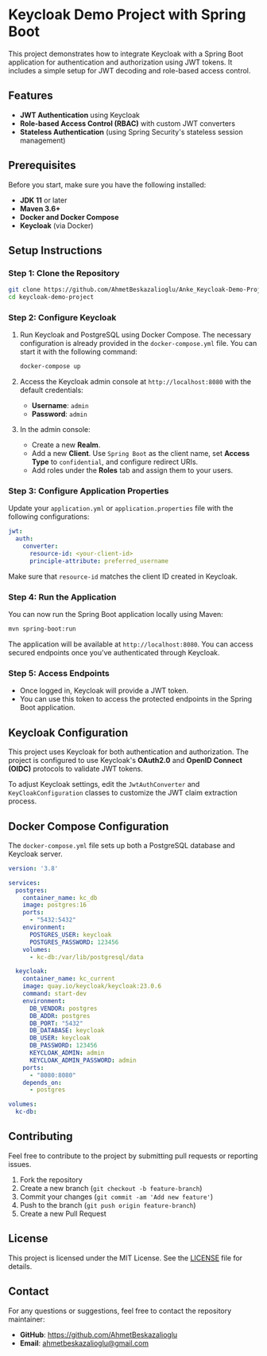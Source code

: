 

# Keycloak Demo Project with Spring Boot

This project demonstrates how to integrate Keycloak with a Spring Boot application for authentication and authorization using JWT tokens. It includes a simple setup for JWT decoding and role-based access control.

## Features
- **JWT Authentication** using Keycloak
- **Role-based Access Control (RBAC)** with custom JWT converters
- **Stateless Authentication** (using Spring Security's stateless session management)

## Prerequisites

Before you start, make sure you have the following installed:

- **JDK 11** or later
- **Maven 3.6+**
- **Docker and Docker Compose**
- **Keycloak** (via Docker)

## Setup Instructions

### Step 1: Clone the Repository

```bash
git clone https://github.com/AhmetBeskazalioglu/Anke_Keycloak-Demo-Project.git
cd keycloak-demo-project
```

### Step 2: Configure Keycloak

1. Run Keycloak and PostgreSQL using Docker Compose. The necessary configuration is already provided in the `docker-compose.yml` file. You can start it with the following command:

   ```bash
   docker-compose up
   ```

2. Access the Keycloak admin console at `http://localhost:8080` with the default credentials:
   - **Username**: `admin`
   - **Password**: `admin`

3. In the admin console:
   - Create a new **Realm**.
   - Add a new **Client**. Use `Spring Boot` as the client name, set **Access Type** to `confidential`, and configure redirect URIs.
   - Add roles under the **Roles** tab and assign them to your users.

### Step 3: Configure Application Properties

Update your `application.yml` or `application.properties` file with the following configurations:

```yaml
jwt:
  auth:
    converter:
      resource-id: <your-client-id>
      principle-attribute: preferred_username
```

Make sure that `resource-id` matches the client ID created in Keycloak.

### Step 4: Run the Application

You can now run the Spring Boot application locally using Maven:

```bash
mvn spring-boot:run
```

The application will be available at `http://localhost:8080`. You can access secured endpoints once you've authenticated through Keycloak.

### Step 5: Access Endpoints

- Once logged in, Keycloak will provide a JWT token.
- You can use this token to access the protected endpoints in the Spring Boot application.

## Keycloak Configuration

This project uses Keycloak for both authentication and authorization. The project is configured to use Keycloak's **OAuth2.0** and **OpenID Connect (OIDC)** protocols to validate JWT tokens.

To adjust Keycloak settings, edit the `JwtAuthConverter` and `KeyCloakConfiguration` classes to customize the JWT claim extraction process.

## Docker Compose Configuration

The `docker-compose.yml` file sets up both a PostgreSQL database and Keycloak server.

```yaml
version: '3.8'

services:
  postgres:
    container_name: kc_db
    image: postgres:16
    ports:
      - "5432:5432"
    environment:
      POSTGRES_USER: keycloak
      POSTGRES_PASSWORD: 123456
    volumes:
      - kc-db:/var/lib/postgresql/data

  keycloak:
    container_name: kc_current
    image: quay.io/keycloak/keycloak:23.0.6
    command: start-dev
    environment:
      DB_VENDOR: postgres
      DB_ADDR: postgres
      DB_PORT: "5432"
      DB_DATABASE: keycloak
      DB_USER: keycloak
      DB_PASSWORD: 123456
      KEYCLOAK_ADMIN: admin
      KEYCLOAK_ADMIN_PASSWORD: admin
    ports:
      - "8080:8080"
    depends_on:
      - postgres

volumes:
  kc-db:
```

## Contributing

Feel free to contribute to the project by submitting pull requests or reporting issues.

1. Fork the repository
2. Create a new branch (`git checkout -b feature-branch`)
3. Commit your changes (`git commit -am 'Add new feature'`)
4. Push to the branch (`git push origin feature-branch`)
5. Create a new Pull Request

## License

This project is licensed under the MIT License. See the [LICENSE](LICENSE) file for details.

## Contact

For any questions or suggestions, feel free to contact the repository maintainer:

- **GitHub**: https://github.com/AhmetBeskazalioglu
- **Email**: ahmetbeskazalioglu@gmail.com

